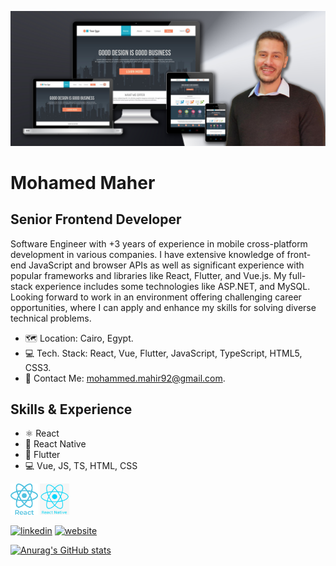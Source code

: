 ![Senior Frontend Developer](https://github.com/m-mahir/m-mahir/blob/8e01a6838b1021617768d672f699b1c8c0aed6be/Profile36.jpg)

# Mohamed Maher
## Senior Frontend Developer

Software Engineer with +3 years of experience in mobile cross-platform development in various companies. I have extensive knowledge of front-end JavaScript and browser APIs as well as significant experience with popular frameworks and libraries like React, Flutter, and Vue.js. My full-stack experience includes some technologies like ASP.NET, and MySQL.
Looking forward to work in an environment offering challenging career opportunities, where I can apply and enhance my skills for solving diverse technical problems.

- 🗺️ Location: Cairo, Egypt.
- 💻 Tech. Stack: React, Vue, Flutter, JavaScript, TypeScript, HTML5, CSS3.
- 📧 Contact Me: mohammed.mahir92@gmail.com.

## Skills & Experience
* ⚛ React
* 📱 React Native
* 📱 Flutter
* 💻 Vue, JS, TS, HTML, CSS

<img src="https://github.com/m-mahir/m-mahir/blob/7b0c1eafc9d4af7fb618485930216008ae0323d1/react.png" height="50" /> <img src="https://github.com/m-mahir/m-mahir/blob/7b0c1eafc9d4af7fb618485930216008ae0323d1/react%20native.png" height="50" />

[<img src='https://cdn.jsdelivr.net/npm/simple-icons@3.0.1/icons/linkedin.svg' alt='linkedin' height='40'>](https://www.linkedin.com/in/m-mahir/)  [<img src='https://cdn.jsdelivr.net/npm/simple-icons@3.0.1/icons/icloud.svg' alt='website' height='40'>](https://www.m-mahir.ml/)  
 


[![Anurag's GitHub stats](https://github-readme-stats.vercel.app/api?username=m-mahir)](https://github.com/anuraghazra/github-readme-stats)

